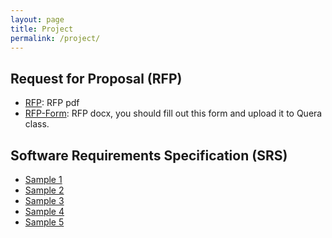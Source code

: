 ```yaml
---
layout: page
title: Project
permalink: /project/
---
```


## Request for Proposal (RFP)
* [RFP](/static_files/presentations/RFP-40418.pdf): RFP pdf
* [RFP-Form](/static_files/presentations/RFI-Form.docx): RFP docx, you should fill out this form and upload it to Quera class.

## Software Requirements Specification (SRS)
* [Sample 1](https://www.academia.edu/23076585/Software_Requirements_Specification_Document_%D9%85%D8%B3%D8%AA%D9%86%D8%AF_%D8%A7%D9%81%D8%B2%D8%A7%D8%B1_%D9%86%D8%B1%D9%85_%D9%87%D8%A7%D9%8A_%D9%86%DB%8C%D8%A7%D8%B2%D9%85%D9%86%D8%AF%D9%8A_%D8%AA%D9%88%D8%B5%DB%8C%D9%81_%D9%85%D8%B3%D8%AA%D9%86%D8%AF_%D8%A7%D9%81%D8%B2%D8%A7%D8%B1_%D9%86%D8%B1%D9%85_%D9%87%D8%A7%D9%8A_%D9%86%DB%8C%D8%A7%D8%B2%D9%85%D9%86%D8%AF%D9%8A_%D8%AA%D9%88%D8%B5%DB%8C%D9%81)
* [Sample 2](https://doict.gov.bd/sites/default/files/files/doict.portal.gov.bd/notices/dd46d416_8ade_451a_8121_cc8bd56f83ad/2022-01-09-04-14-e5d865e195acba3dc0f70de53c14ac78.pdf)
* [Sample 3](https://www.linkedin.com/pulse/%DA%A9%D9%84%DB%8C%D8%A7%D8%AA%DB%8C-%D8%AF%D8%B1%D8%A8%D8%A7%D8%B1%D9%87-%D8%B3%D9%86%D8%AF-srs-hamed-farzanefar-you7f/)
* [Sample 4](https://assets.asana.biz/m/6ac2683dd6006280/original/software-requirement-document-template.pdf)
* [Sample 5]()
